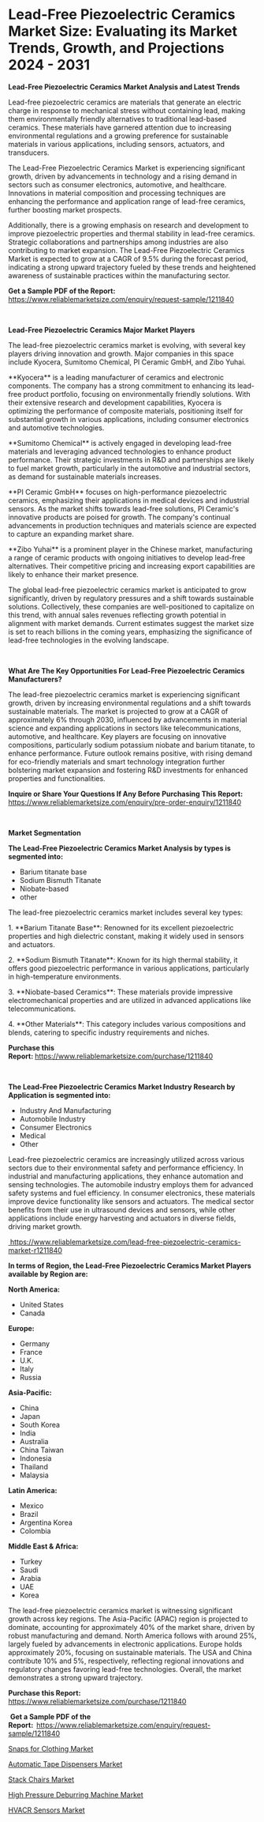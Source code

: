<p><h1>Lead-Free Piezoelectric Ceramics Market Size: Evaluating its Market Trends, Growth, and Projections 2024 - 2031</h1></p><p><strong>Lead-Free Piezoelectric Ceramics Market Analysis and Latest Trends</strong></p>
<p><p>Lead-free piezoelectric ceramics are materials that generate an electric charge in response to mechanical stress without containing lead, making them environmentally friendly alternatives to traditional lead-based ceramics. These materials have garnered attention due to increasing environmental regulations and a growing preference for sustainable materials in various applications, including sensors, actuators, and transducers.</p><p>The Lead-Free Piezoelectric Ceramics Market is experiencing significant growth, driven by advancements in technology and a rising demand in sectors such as consumer electronics, automotive, and healthcare. Innovations in material composition and processing techniques are enhancing the performance and application range of lead-free ceramics, further boosting market prospects.</p><p>Additionally, there is a growing emphasis on research and development to improve piezoelectric properties and thermal stability in lead-free ceramics. Strategic collaborations and partnerships among industries are also contributing to market expansion. The Lead-Free Piezoelectric Ceramics Market is expected to grow at a CAGR of 9.5% during the forecast period, indicating a strong upward trajectory fueled by these trends and heightened awareness of sustainable practices within the manufacturing sector.</p></p>
<p><strong>Get a Sample PDF of the Report:&nbsp;</strong> <a href="https://www.reliablemarketsize.com/enquiry/request-sample/1211840?utm_campaign=1125&utm_medium=2&utm_source=Github&utm_content=ia&utm_term=06102024&utm_id=lead-free-piezoelectric-ceramics">https://www.reliablemarketsize.com/enquiry/request-sample/1211840</a></p>
<p>&nbsp;</p>
<p><strong>Lead-Free Piezoelectric Ceramics Major Market Players</strong></p>
<p><p>The lead-free piezoelectric ceramics market is evolving, with several key players driving innovation and growth. Major companies in this space include Kyocera, Sumitomo Chemical, PI Ceramic GmbH, and Zibo Yuhai. </p><p>**Kyocera** is a leading manufacturer of ceramics and electronic components. The company has a strong commitment to enhancing its lead-free product portfolio, focusing on environmentally friendly solutions. With their extensive research and development capabilities, Kyocera is optimizing the performance of composite materials, positioning itself for substantial growth in various applications, including consumer electronics and automotive technologies. </p><p>**Sumitomo Chemical** is actively engaged in developing lead-free materials and leveraging advanced technologies to enhance product performance. Their strategic investments in R&D and partnerships are likely to fuel market growth, particularly in the automotive and industrial sectors, as demand for sustainable materials increases. </p><p>**PI Ceramic GmbH** focuses on high-performance piezoelectric ceramics, emphasizing their applications in medical devices and industrial sensors. As the market shifts towards lead-free solutions, PI Ceramic's innovative products are poised for growth. The company's continual advancements in production techniques and materials science are expected to capture an expanding market share.</p><p>**Zibo Yuhai** is a prominent player in the Chinese market, manufacturing a range of ceramic products with ongoing initiatives to develop lead-free alternatives. Their competitive pricing and increasing export capabilities are likely to enhance their market presence.</p><p>The global lead-free piezoelectric ceramics market is anticipated to grow significantly, driven by regulatory pressures and a shift towards sustainable solutions. Collectively, these companies are well-positioned to capitalize on this trend, with annual sales revenues reflecting growth potential in alignment with market demands. Current estimates suggest the market size is set to reach billions in the coming years, emphasizing the significance of lead-free technologies in the evolving landscape.</p></p>
<p>&nbsp;</p>
<p><strong>What Are The Key Opportunities For Lead-Free Piezoelectric Ceramics Manufacturers?</strong></p>
<p><p>The lead-free piezoelectric ceramics market is experiencing significant growth, driven by increasing environmental regulations and a shift towards sustainable materials. The market is projected to grow at a CAGR of approximately 6% through 2030, influenced by advancements in material science and expanding applications in sectors like telecommunications, automotive, and healthcare. Key players are focusing on innovative compositions, particularly sodium potassium niobate and barium titanate, to enhance performance. Future outlook remains positive, with rising demand for eco-friendly materials and smart technology integration further bolstering market expansion and fostering R&D investments for enhanced properties and functionalities.</p></p>
<p><strong>Inquire or Share Your Questions If Any Before Purchasing This Report:</strong> <a href="https://www.reliablemarketsize.com/enquiry/pre-order-enquiry/1211840?utm_campaign=1125&utm_medium=2&utm_source=Github&utm_content=ia&utm_term=06102024&utm_id=lead-free-piezoelectric-ceramics">https://www.reliablemarketsize.com/enquiry/pre-order-enquiry/1211840</a></p>
<p>&nbsp;</p>
<p><strong>Market Segmentation</strong></p>
<p><strong>The Lead-Free Piezoelectric Ceramics Market Analysis by types is segmented into:</strong></p>
<p><ul><li>Barium titanate base</li><li>Sodium Bismuth Titanate</li><li>Niobate-based</li><li>other</li></ul></p>
<p><p>The lead-free piezoelectric ceramics market includes several key types: </p><p>1. **Barium Titanate Base**: Renowned for its excellent piezoelectric properties and high dielectric constant, making it widely used in sensors and actuators.</p><p>2. **Sodium Bismuth Titanate**: Known for its high thermal stability, it offers good piezoelectric performance in various applications, particularly in high-temperature environments.</p><p>3. **Niobate-based Ceramics**: These materials provide impressive electromechanical properties and are utilized in advanced applications like telecommunications.</p><p>4. **Other Materials**: This category includes various compositions and blends, catering to specific industry requirements and niches.</p></p>
<p><strong>Purchase this Report:&nbsp;</strong><a href="https://www.reliablemarketsize.com/purchase/1211840?utm_campaign=1125&utm_medium=2&utm_source=Github&utm_content=ia&utm_term=06102024&utm_id=lead-free-piezoelectric-ceramics">https://www.reliablemarketsize.com/purchase/1211840</a></p>
<p>&nbsp;</p>
<p><strong>The Lead-Free Piezoelectric Ceramics Market Industry Research by Application is segmented into:</strong></p>
<p><ul><li>Industry And Manufacturing</li><li>Automobile Industry</li><li>Consumer Electronics</li><li>Medical</li><li>Other</li></ul></p>
<p><p>Lead-free piezoelectric ceramics are increasingly utilized across various sectors due to their environmental safety and performance efficiency. In industrial and manufacturing applications, they enhance automation and sensing technologies. The automobile industry employs them for advanced safety systems and fuel efficiency. In consumer electronics, these materials improve device functionality like sensors and actuators. The medical sector benefits from their use in ultrasound devices and sensors, while other applications include energy harvesting and actuators in diverse fields, driving market growth.</p></p>
<p><a href="https://www.reliablemarketsize.com/lead-free-piezoelectric-ceramics-market-r1211840?utm_campaign=1125&utm_medium=2&utm_source=Github&utm_content=ia&utm_term=06102024&utm_id=lead-free-piezoelectric-ceramics">&nbsp;https://www.reliablemarketsize.com/lead-free-piezoelectric-ceramics-market-r1211840</a></p>
<p><strong>In terms of Region, the Lead-Free Piezoelectric Ceramics Market Players available by Region are:</strong></p>
<p>
    <p> <strong> North America: </strong>
        <ul>
            <li>United States</li>
            <li>Canada</li>
        </ul>
        </p> 
    <p> <strong> Europe: </strong>
        <ul>
            <li>Germany</li>
            <li>France</li>
            <li>U.K.</li>
            <li>Italy</li>
            <li>Russia</li>
        </ul>
        </p> 
    <p> <strong> Asia-Pacific: </strong>
        <ul>
            <li>China</li>
            <li>Japan</li>
            <li>South Korea</li>
            <li>India</li>
            <li>Australia</li>
            <li>China Taiwan</li>
            <li>Indonesia</li>
            <li>Thailand</li>
            <li>Malaysia</li>
        </ul>
        </p> 
    <p> <strong> Latin America: </strong>
        <ul>
            <li>Mexico</li>
            <li>Brazil</li>
            <li>Argentina Korea</li>
            <li>Colombia</li>
        </ul>
        </p> 
    <p> <strong> Middle East & Africa: </strong>
        <ul>
            <li>Turkey</li>
            <li>Saudi</li>
            <li>Arabia</li>
            <li>UAE</li>
            <li>Korea</li>
        </ul>
    </p>
    </p>
<p><p>The lead-free piezoelectric ceramics market is witnessing significant growth across key regions. The Asia-Pacific (APAC) region is projected to dominate, accounting for approximately 40% of the market share, driven by robust manufacturing and demand. North America follows with around 25%, largely fueled by advancements in electronic applications. Europe holds approximately 20%, focusing on sustainable materials. The USA and China contribute 10% and 5%, respectively, reflecting regional innovations and regulatory changes favoring lead-free technologies. Overall, the market demonstrates a strong upward trajectory.</p></p>
<p><strong>Purchase this Report: </strong><a href="https://www.reliablemarketsize.com/purchase/1211840?utm_campaign=1125&utm_medium=2&utm_source=Github&utm_content=ia&utm_term=06102024&utm_id=lead-free-piezoelectric-ceramics">https://www.reliablemarketsize.com/purchase/1211840</a></p>
<p>&nbsp;<strong>Get a Sample PDF of the Report:&nbsp;&nbsp;</strong><a href="https://www.reliablemarketsize.com/enquiry/request-sample/1211840?utm_campaign=1125&utm_medium=2&utm_source=Github&utm_content=ia&utm_term=06102024&utm_id=lead-free-piezoelectric-ceramics">https://www.reliablemarketsize.com/enquiry/request-sample/1211840</a></p>
<p><strong></strong></p>
<p><p><a href="https://www.linkedin.com/pulse/trends-global-snaps-clothing-market-forecast-analysis-2024-2031-cbvhc?utm_campaign=1125&utm_medium=2&utm_source=Github&utm_content=ia&utm_term=06102024&utm_id=lead-free-piezoelectric-ceramics">Snaps for Clothing Market</a></p><p><a href="https://www.linkedin.com/pulse/future-trends-global-automatic-tape-dispensers-market-insights-8lhhc?utm_campaign=1125&utm_medium=2&utm_source=Github&utm_content=ia&utm_term=06102024&utm_id=lead-free-piezoelectric-ceramics">Automatic Tape Dispensers Market</a></p><p><a href="https://www.linkedin.com/pulse/stack-chairs-market-global-regional-analysis-focus-region-wkvoe?utm_campaign=1125&utm_medium=2&utm_source=Github&utm_content=ia&utm_term=06102024&utm_id=lead-free-piezoelectric-ceramics">Stack Chairs Market</a></p><p><a href="https://www.linkedin.com/pulse/high-pressure-deburring-machine-market-matrix-applications-gnszc?utm_campaign=1125&utm_medium=2&utm_source=Github&utm_content=ia&utm_term=06102024&utm_id=lead-free-piezoelectric-ceramics">High Pressure Deburring Machine Market</a></p><p><a href="https://issuu.com/reportprime-2/docs/hvacr-sensors-market-size-2030.pptx_23cd2c7cf7a2d8?utm_campaign=1125&utm_medium=2&utm_source=Github&utm_content=ia&utm_term=06102024&utm_id=lead-free-piezoelectric-ceramics">HVACR Sensors Market</a></p></p>